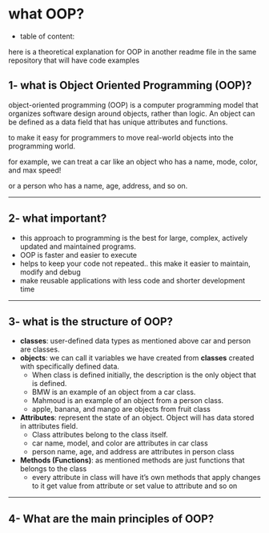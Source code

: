 # what OOP?

- table of content:

here is a theoretical explanation for OOP in another readme file in the same repository that will have code examples

## 1- what is Object Oriented Programming (OOP)?

object-oriented programming (OOP) is a computer programming model that organizes software design around objects, rather than logic.
An object can be defined as a data field that has unique attributes and functions.

to make it easy for programmers to move real-world objects into the programming world.

for example, we can treat a car like an object who has a name, mode, color, and max speed!

or a person who has a name, age, address, and so on.

---

## 2- what important?

- this approach to programming is the best for large, complex, actively updated and maintained programs.
- OOP is faster and easier to execute
- helps to keep your code not repeated.. this make it easier to maintain, modify and debug
- make reusable applications with less code and shorter development time

---

## 3- what is the structure of OOP?

- **classes**: user-defined data types as mentioned above car and person are classes.
- **objects**: we can call it variables we have created from **classes** created with specifically defined data.
    - When class is defined initially, the description is the only object that is defined.
    - BMW is an example of an object from a car class.
    - Mahmoud is an example of an object from a person class.
    - apple, banana, and mango are objects from fruit class
- **Attributes**:  represent the state of an object. Object will has data stored in attributes field.
    - Class attributes belong to the class itself.
    - car name, model, and color are attributes in car class
    - person name, age, and address are attributes in person class
- **Methods (Functions)**: as mentioned methods are just functions that belongs to the class
    - every attribute in class will have it’s own methods that apply changes to it get value from attribute or set value to attribute and so on

---

## 4- ****What are the main principles of OOP?****